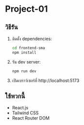# Project-01
## วิธีรัน

1. ติดตั้ง dependencies:
   ```bash
   cd frontend-sma
   npm install
   ```
2. รัน dev server:
   ```bash
   npm run dev
   ```
3. เปิดเบราว์เซอร์ที่ http://localhost:5173

## ใช้พวกนี้
- React.js
- Tailwind CSS
- React Router DOM
